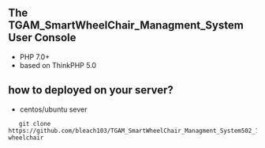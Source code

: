 ## The TGAM_SmartWheelChair_Managment_System User Console
 - PHP 7.0+
 - based on ThinkPHP 5.0
## how to deployed on your server?
 - centos/ubuntu sever
 ```shell
    git clone https://github.com/bleach103/TGAM_SmartWheelChair_Managment_System502_106.git wheelchair
 ```
